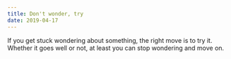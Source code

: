 ```yaml
---
title: Don't wonder, try
date: 2019-04-17
---
```


If you get stuck wondering about something, the right move is to try it. Whether it goes well or not, at least you can stop wondering and move on.
